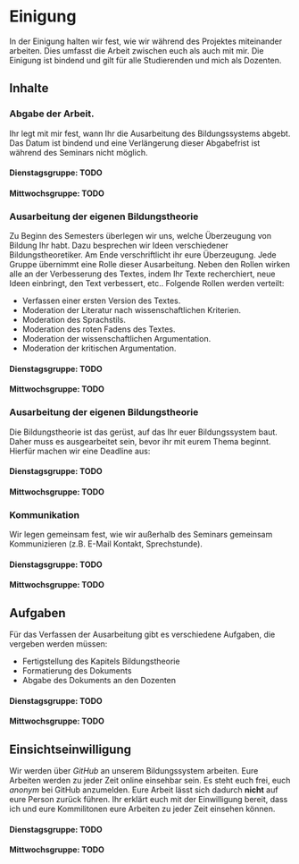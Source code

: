 # Einigung
In der Einigung halten wir fest, wie wir während des Projektes miteinander arbeiten. Dies umfasst die Arbeit zwischen euch als auch mit mir. Die Einigung ist bindend und gilt für alle Studierenden und mich als Dozenten.

## Inhalte

### Abgabe der Arbeit.
Ihr legt mit mir fest, wann Ihr die Ausarbeitung des Bildungssystems abgebt. Das Datum ist bindend und eine Verlängerung dieser Abgabefrist ist während des Seminars nicht möglich. 

#### Dienstagsgruppe: TODO
#### Mittwochsgruppe: TODO

### Ausarbeitung der eigenen Bildungstheorie
Zu Beginn des Semesters überlegen wir uns, welche Überzeugung von Bildung Ihr habt. Dazu besprechen wir Ideen verschiedener Bildungstheoretiker. Am Ende verschriftlicht ihr eure Überzeugung. Jede Gruppe übernimmt eine Rolle dieser Ausarbeitung. Neben den Rollen wirken alle an der Verbesserung des Textes, indem Ihr Texte recherchiert, neue Ideen einbringt, den Text verbessert, etc.. Folgende Rollen werden verteilt:

* Verfassen einer ersten Version des Textes.
* Moderation der Literatur nach wissenschaftlichen Kriterien.
* Moderation des Sprachstils.
* Moderation des roten Fadens des Textes.
* Moderation der wissenschaftlichen Argumentation.
* Moderation der kritischen Argumentation.


#### Dienstagsgruppe: TODO
#### Mittwochsgruppe: TODO

### Ausarbeitung der eigenen Bildungstheorie
Die Bildungstheorie ist das gerüst, auf das Ihr euer Bildungssystem baut. Daher muss es ausgearbeitet sein, bevor ihr mit eurem Thema beginnt. Hierfür machen wir eine Deadline aus:

#### Dienstagsgruppe: TODO
#### Mittwochsgruppe: TODO


### Kommunikation
Wir legen gemeinsam fest, wie wir außerhalb des Seminars gemeinsam Kommunizieren (z.B. E-Mail Kontakt, Sprechstunde).

#### Dienstagsgruppe: TODO
#### Mittwochsgruppe: TODO

## Aufgaben
Für das Verfassen der Ausarbeitung gibt es verschiedene Aufgaben, die vergeben werden müssen:

* Fertigstellung des Kapitels Bildungstheorie
* Formatierung des Dokuments
* Abgabe des Dokuments an den Dozenten

#### Dienstagsgruppe: TODO
#### Mittwochsgruppe: TODO

## Einsichtseinwilligung
Wir werden über *GitHub* an unserem Bildungssystem arbeiten. Eure Arbeiten werden zu jeder Zeit online einsehbar sein. Es steht euch frei, euch *anonym* bei GitHub anzumelden. Eure Arbeit lässt sich dadurch **nicht** auf eure Person zurück führen. Ihr erklärt euch mit der Einwilligung bereit, dass ich und eure Kommilitonen eure Arbeiten zu jeder Zeit einsehen können.

#### Dienstagsgruppe: TODO
#### Mittwochsgruppe: TODO

<!--#### Gruppenspezifische Inhalte
* **Thema des Bildungssystems.** Ihr wählt, mit welchem Thema Ihr euch beschäftigt. Das Thema wird in der Präsenzsitzung ausgehandelt.
* **Gruppenarbeit.** Das Bildungssystem wird in Gruppen gestaltet. Eine Gruppe besteht aus maximal *drei* Personen. Die Teilnehmer der Gruppen werden im Kontrakt festgelegt.
* **Kommunikation mit dem Dozenten.** Für jede Gruppe wird ein\*e *Sprecher\*in* gewählt, welche den Mailkontakt mit dem Dozenten pflegt. Die/der Sprecher\*in wird schriftlich im Kontrakt festgehalten.-->